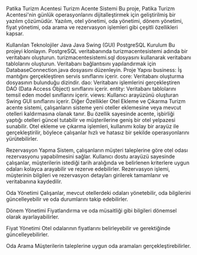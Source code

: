 Patika Turizm Acentesi Turizm Acente Sistemi
Bu proje, Patika Turizm Acentesi'nin günlük operasyonlarını dijitalleştirmek için geliştirilmiş bir yazılım çözümüdür. Yazılım, otel yönetimi, oda yönetimi, dönem yönetimi, fiyat yönetimi, oda arama ve rezervasyon işlemleri gibi çeşitli özellikleri kapsar.

Kullanılan Teknolojiler
Java
Java Swing (GUI)
PostgreSQL
Kurulum
Bu projeyi klonlayın.
PostgreSQL veritabanında turizmacentesistemi adında bir veritabanı oluşturun.
turizmacentesistemi.sql dosyasını kullanarak veritabanı tablolarını oluşturun. Veritabanı bağlantısını yapılandırmak için DatabaseConnection.java dosyasını düzenleyin.
Proje Yapısı
business: İş mantığını gerçekleştiren servis sınıflarını içerir.
core: Veritabanı oluşturma dosyasının bulunduğu dizindir.
dao: Veritabanı işlemlerini gerçekleştiren DAO (Data Access Object) sınıflarını içerir.
entity: Veritabanı tablolarını temsil eden model sınıflarını içerir.
views: Kullanıcı arayüzünü oluşturan Swing GUI sınıflarını içerir.
Diğer Özellikler
Otel Ekleme ve Çıkarma
Turizm acente sistemi, çalışanların sisteme yeni oteller eklemesine veya mevcut otelleri kaldırmasına olanak tanır. Bu özellik sayesinde acente, işbirliği yaptığı otelleri güncel tutabilir ve müşterilerine geniş bir otel yelpazesi sunabilir. Otel ekleme ve çıkarma işlemleri, kullanımı kolay bir arayüz ile gerçekleştirilir, böylece çalışanlar hızlı ve hatasız bir şekilde operasyonlarını yürütebilirler.

Rezervasyon Yapma
Sistem, çalışanların müşteri taleplerine göre otel odası rezervasyonu yapabilmesini sağlar. Kullanıcı dostu arayüzü sayesinde çalışanlar, müşterilerin istediği tarih aralığında ve belirlenen kriterlere uygun odaları kolayca arayabilir ve rezerve edebilirler. Rezervasyon işlemi, müşterinin bilgileri ve rezervasyon detayları girilerek tamamlanır ve veritabanına kaydedilir.

Oda Yönetimi
Çalışanlar, mevcut otellerdeki odaları yönetebilir, oda bilgilerini güncelleyebilir ve oda durumlarını takip edebilirler.

Dönem Yönetimi
Fiyatlandırma ve oda müsaitliği gibi bilgileri dönemsel olarak ayarlayabilirler.

Fiyat Yönetimi
Otel odalarının fiyatlarını belirleyebilir ve gerektiğinde güncelleyebilirler.

Oda Arama
Müşterilerin taleplerine uygun oda aramaları gerçekleştirebilirler.
